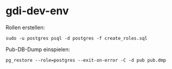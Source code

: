 # gdi-dev-env

Rollen erstellen:
```
sudo -u postgres psql -d postgres -f create_roles.sql
```

Pub-DB-Dump einspielen:
```
pg_restore --role=postgres --exit-on-error -C -d pub pub.dmp
```
